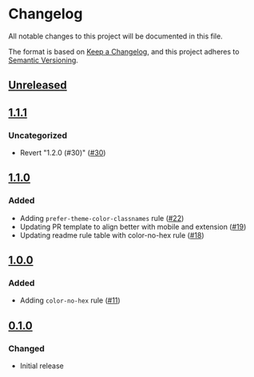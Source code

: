 # Changelog

All notable changes to this project will be documented in this file.

The format is based on [Keep a Changelog](https://keepachangelog.com/en/1.0.0/),
and this project adheres to [Semantic Versioning](https://semver.org/spec/v2.0.0.html).

## [Unreleased]

## [1.1.1]

### Uncategorized

- Revert "1.2.0 (#30)" ([#30](https://github.com/MetaMask/eslint-plugin-design-tokens/pull/30))

## [1.1.0]

### Added

- Adding `prefer-theme-color-classnames` rule ([#22](https://github.com/MetaMask/eslint-plugin-design-tokens/pull/22))
- Updating PR template to align better with mobile and extension ([#19](https://github.com/MetaMask/eslint-plugin-design-tokens/pull/19))
- Updating readme rule table with color-no-hex rule ([#18](https://github.com/MetaMask/eslint-plugin-design-tokens/pull/18))

## [1.0.0]

### Added

- Adding `color-no-hex` rule ([#11](https://github.com/MetaMask/eslint-plugin-design-tokens/pull/11))

## [0.1.0]

### Changed

- Initial release

[Unreleased]: https://github.com/MetaMask/eslint-plugin-design-tokens/compare/v1.1.1...HEAD
[1.1.1]: https://github.com/MetaMask/eslint-plugin-design-tokens/compare/v1.1.0...v1.1.1
[1.1.0]: https://github.com/MetaMask/eslint-plugin-design-tokens/compare/v1.0.0...v1.1.0
[1.0.0]: https://github.com/MetaMask/eslint-plugin-design-tokens/compare/v0.1.0...v1.0.0
[0.1.0]: https://github.com/MetaMask/eslint-plugin-design-tokens/releases/tag/v0.1.0
